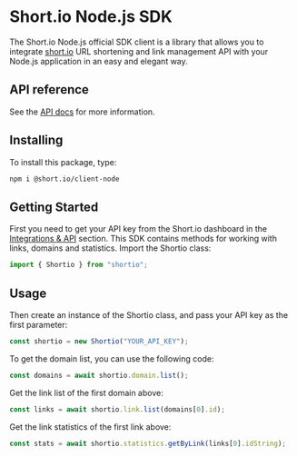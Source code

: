 # Short.io Node.js SDK

The Short.io Node.js official SDK client is a library that allows you to integrate [short.io](https://short.io) URL shortening and link management API with your Node.js application in an easy and elegant way.

## API reference

See the [API docs](https://developers.short.io/reference) for more information.

## Installing

To install this package, type:

```sh
npm i @short.io/client-node
```

## Getting Started

First you need to get your API key from the Short.io dashboard in the [Integrations & API](https://app.short.io/settings/integrations/api-key) section.
This SDK contains methods for working with links, domains and statistics. Import the Shortio class:

```js
import { Shortio } from "shortio";
```

## Usage

Then create an instance of the Shortio class, and pass your API key as the first parameter:

```js
const shortio = new Shortio("YOUR_API_KEY");
```

To get the domain list, you can use the following code:

```js
const domains = await shortio.domain.list();
```

Get the link list of the first domain above:

```js
const links = await shortio.link.list(domains[0].id);
```

Get the link statistics of the first link above:

```js
const stats = await shortio.statistics.getByLink(links[0].idString);
```
